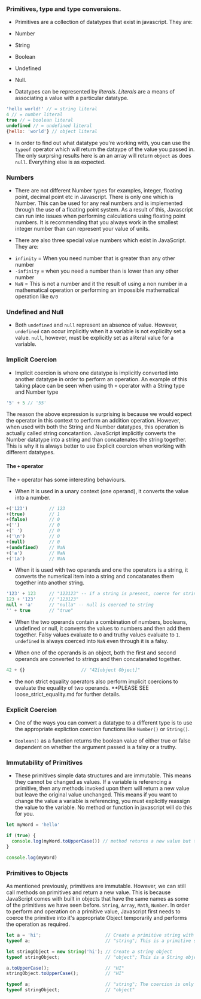 ### Primitives, type and type conversions.

* Primitives are a collection of datatypes that exist in javascript. They are:

* Number
* String
* Boolean
* Undefined
* Null. 

* Datatypes can be represented by *literals*. *Literals* are a means of associating a value with a particular datatype. 

```js
'hello world!' // = string literal
4 // = number literal
true // = boolean literal
undefined // = undefined literal
{hello: 'world'} // object literal
```

* In order to find out what datatype you're working with, you can use the `typeof` operator which will return the dataype of the value you passed in. The only surprsing results here is an an array will return `object` as does `null`. Everything else is as expected. 

### Numbers

* There are not different Number types for examples, integer, floating point, decimal point etc in Javascript. There is only one which is Number. This can be used for any real numbers and is implemented through the use of a floating point system. As a result of this, Javascript can run into issues when performing calculations using floating point numbers. It is recommending that you always work in the smallest integer number than can represent your value of units. 

* There are also three special value numbers which exist in JavaScript. They are:
- `infinity` = When you need number that is greater than any other number
- `-infinity` = when you need a number than is lower than any other number
- `NaN` = This is not a number and it the result of using a non number in a mathematical operation or performing an impossible mathematical operation like `0/0`

### Undefined and Null

* Both `undefined` and `null` represent an absence of value. However, `undefined` can occur implicitly when it a variable is not explicilty set a value. `null`, however, must be explicitly set as aliteral value for a variable. 

### Implicit Coercion 

* Implicit coercion is where one datatype is implicitly converted into another datatype in order to perform an operation. An example of this taking place can be seen when using th `+` operator with a String type and Number type

```js
'5' + 5 // '55'
```

The reason the above expression is surprising is because we would expect the operator in this context to perform an addition operation. However, when used with both the String and Number datatypes, this operation is actually called string concatantion. JavaScript implicitly converts the Number datatype into a string and than concatenates the string together. This is why it is always better to use Explicit coercion when working with different datatypes. 

#### The `+` operator

The `+` operator has some interesting behaviours. 

* When it is used in a unary context (one operand), it converts the value into a number. 

```js
+('123')        // 123
+(true)         // 1
+(false)        // 0
+('')           // 0
+(' ')          // 0
+('\n')         // 0
+(null)         // 0
+(undefined)    // NaN
+('a')          // NaN
+('1a')         // NaN
```

* When it is used  with two operands and one the operators is a string, it converts the numerical item into a string and concatanates them together into another string. 

```js
'123' + 123     // "123123" -- if a string is present, coerce for string concatenation
123 + '123'     // "123123"
null + 'a'      // "nulla" -- null is coerced to string
'' + true       // "true"
```

* When the two operands contain a combination of numbers, booleans, undefined or null, it converts the values to numbers and then add them together. Falsy values evaluate to `0` and truthy values evaluate to `1`. `undefined` is always coerced into `NaN` even through it is a falsy. 

* When one of the operands is an object, both the first and second operands are converted to strings and then concatanated together. 

```js
42 + {}                     // "42[object Object]"
```

* the non strict equality operators also perform implicit coercions to evaluate the equality of two operands. **PLEASE SEE loose_strict_equality.md for further details. 

### Explicit Coercion

* One of the ways you can convert a datatype to a different type is to use the appropriate expliction coercion functions like `Number()` or `String()`. 

* `Boolean()` as a function returns the boolean value of either true or false dependent on whether the argument passed is a falsy or a truthy. 

### Immutability of Primitives

* These primitives simple data structures and are immutable. This means they cannot be changed as values. If a variable is referencing a primitive, then any methods invoked upon them will return a new value but leave the original value unchanged. This means if you want to change the value a variable is referencing, you must explicitly reassign the value to the variable. No method or function in javascript will do this for you. 

```js
let myWord = 'hello'

if (true) {
  console.log(myWord.toUpperCase()) // method returns a new value but the variable is not reassigned new value. 
}

console.log(myWord)
```


### Primitives to Objects

As mentioned previously, primitives are immutable. However, we can still call methods on primitives and return a new value. This is because JavaScript comes with built in objects that have the same names as some of the primitives we have seen before. `String`, `Array`, `Math`, `Number`. In order to perform and operation on a primitive value, Javascript first needs to coerce the primitive into it's appropriate Object temporarily and performs the operation as required.

```js
let a = 'hi';                        // Create a primitive string with value "hi"
typeof a;                            // "string"; This is a primitive string value

let stringObject = new String('hi'); // Create a string object
typeof stringObject;                 // "object"; This is a String object

a.toUpperCase();                     // "HI"
stringObject.toUpperCase();          // "HI"

typeof a;                            // "string"; The coercion is only temporary
typeof stringObject;                 // "object"
```